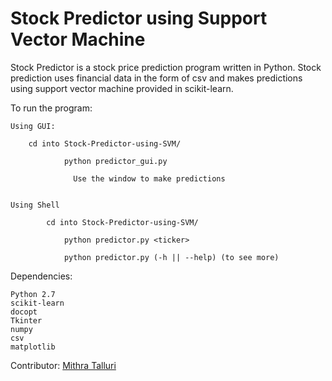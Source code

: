 # Stock Predictor using Support Vector Machine

Stock Predictor is a stock price prediction program written in Python. Stock prediction uses financial data in the form of csv and makes predictions using support vector machine provided in scikit-learn.

To run the program:

	Using GUI:
	
		cd into Stock-Predictor-using-SVM/
		
                python predictor_gui.py
                
                  Use the window to make predictions
                  

	Using Shell
	
	        cd into Stock-Predictor-using-SVM/
	        
			    python predictor.py <ticker>
			
			    python predictor.py (-h || --help) (to see more)
			

Dependencies:

  	Python 2.7
  	scikit-learn
  	docopt
  	Tkinter
  	numpy
  	csv
  	matplotlib

Contributor:
	[Mithra Talluri](https://github.com/MithraTalluri/)